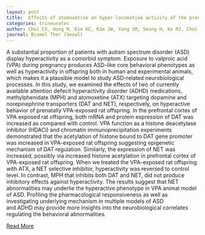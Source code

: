 ```yaml
---
layout: post
title:  Effects of atomoxetine on hyper-locomotive activity of the prenatally valproate-exposed rat offspring.
categories: trineurotec
author: Choi CS, Hong M, Kim KC, Kim JW, Yang SM, Seung H, Ko MJ, Choi DH, You JS, Shin CY, Bahn GH
journal: Biomol Ther (Seoul)
---
```


A substantial proportion of patients with autism spectrum disorder (ASD) display hyperactivity as a comorbid symptom. Exposure to valproic acid (VPA) during pregnancy produces ASD-like core behavioral phenotypes as well as hyperactivity in offspring both in human and experimental animals, which makes it a plausible model to study ASD-related neurobiological processes. In this study, we examined the effects of two of currently available attention defecit hyperactivity disorder (ADHD) medications, methylphenidate (MPH) and atomoxetine (ATX) targeting dopamine and norepinephrine transporters (DAT and NET), respectively, on hyperactive behavior of prenatally VPA-exposed rat offspring. In the prefrontal cortex of VPA exposed rat offspring, both mRNA and protein expression of DAT was increased as compared with control. VPA function as a histone deacetylase inhibitor (HDACi) and chromatin immunoprecipitation experiments demonstrated that the acetylation of histone bound to DAT gene promoter was increased in VPA-exposed rat offspring suggesting epigenetic mechanism of DAT regulation. Similarly, the expression of NET was increased, possibly via increased histone acetylation in prefrontal cortex of VPA-exposed rat offspring. When we treated the VPA-exposed rat offspring with ATX, a NET selective inhibitor, hyperactivity was reversed to control level. In contrast, MPH that inhibits both DAT and NET, did not produce inhibitory effects against hyperactivity. The results suggest that NET abnormalities may underlie the hyperactive phenotype in VPA animal model of ASD. Profiling the pharmacological responsiveness as well as investigating underlying mechanism in multiple models of ASD and ADHD may provide more insights into the neurobiological correlates regulating the behavioral abnormalities.[Read More](https://www.ncbi.nlm.nih.gov/pubmed/25414770)